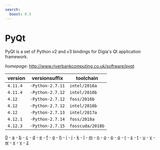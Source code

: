 ```yaml
---
search:
  boost: 0.5
---
```

# PyQt

PyQt is a set of Python v2 and v3 bindings for Digia's Qt application framework.

*homepage*: <http://www.riverbankcomputing.co.uk/software/pyqt>

version | versionsuffix | toolchain
--------|---------------|----------
``4.11.4`` | ``-Python-2.7.11`` | ``intel/2016a``
``4.11.4`` | ``-Python-2.7.12`` | ``intel/2016b``
``4.12`` | ``-Python-2.7.12`` | ``foss/2016b``
``4.12`` | ``-Python-2.7.12`` | ``intel/2016b``
``4.12`` | ``-Python-2.7.13`` | ``intel/2017a``
``4.12.1`` | ``-Python-2.7.14`` | ``foss/2018a``
``4.12.3`` | ``-Python-2.7.15`` | ``fosscuda/2018b``

[0](../0/index.md) - [a](../a/index.md) - [b](../b/index.md) - [c](../c/index.md) - [d](../d/index.md) - [e](../e/index.md) - [f](../f/index.md) - [g](../g/index.md) - [h](../h/index.md) - [i](../i/index.md) - [j](../j/index.md) - [k](../k/index.md) - [l](../l/index.md) - [m](../m/index.md) - [n](../n/index.md) - [o](../o/index.md) - [p](../p/index.md) - [q](../q/index.md) - [r](../r/index.md) - [s](../s/index.md) - [t](../t/index.md) - [u](../u/index.md) - [v](../v/index.md) - [w](../w/index.md) - [x](../x/index.md) - [y](../y/index.md) - [z](../z/index.md)

